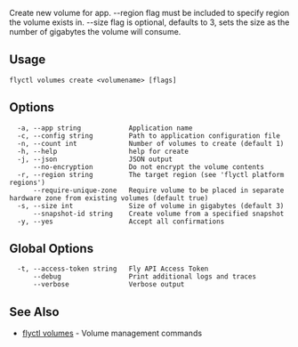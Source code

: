 Create new volume for app. --region flag must be included to specify
region the volume exists in. --size flag is optional, defaults to 3,
sets the size as the number of gigabytes the volume will consume.

## Usage
~~~
flyctl volumes create <volumename> [flags]
~~~

## Options

~~~
  -a, --app string            Application name
  -c, --config string         Path to application configuration file
  -n, --count int             Number of volumes to create (default 1)
  -h, --help                  help for create
  -j, --json                  JSON output
      --no-encryption         Do not encrypt the volume contents
  -r, --region string         The target region (see 'flyctl platform regions')
      --require-unique-zone   Require volume to be placed in separate hardware zone from existing volumes (default true)
  -s, --size int              Size of volume in gigabytes (default 3)
      --snapshot-id string    Create volume from a specified snapshot
  -y, --yes                   Accept all confirmations
~~~

## Global Options

~~~
  -t, --access-token string   Fly API Access Token
      --debug                 Print additional logs and traces
      --verbose               Verbose output
~~~

## See Also

* [flyctl volumes](/docs/flyctl/volumes/)	 - Volume management commands

